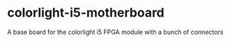 # colorlight-i5-motherboard
A base board for the colorlight i5 FPGA module with a bunch of connectors

